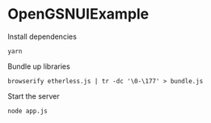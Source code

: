 # OpenGSNUIExample

Install dependencies

```
yarn
```

Bundle up libraries

```
browserify etherless.js | tr -dc '\0-\177' > bundle.js
```

Start the server

```
node app.js
```
